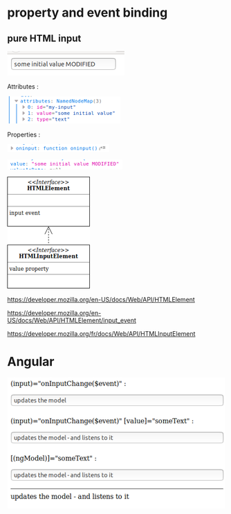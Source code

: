 # property and event binding

## pure HTML input

![pure html input](README/pure_html_input.png)

Attributes :

![pure html input attributes](README/pure_html_input_attributes.png)

Properties :

![pure html input properties oninput](README/pure_html_input_properties_oninput.png)

![pure html input properties value](README/pure_html_input_properties_value.png)

![interfaces](README/HTMLInputElement.png)

https://developer.mozilla.org/en-US/docs/Web/API/HTMLElement

https://developer.mozilla.org/en-US/docs/Web/API/HTMLElement/input_event

https://developer.mozilla.org/fr/docs/Web/API/HTMLInputElement


# Angular

![angular binding](README/angular_binding.png)
